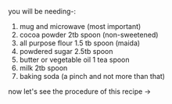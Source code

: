 you will be needing-:
1. mug and microwave (most important)
2. cocoa powder 2tb spoon (non-sweetened)
3. all purpose flour 1.5 tb spoon (maida)
4. powdered sugar 2.5tb spoon 
5. butter or vegetable oil 1 tea spoon
6. milk 2tb spoon
7. baking soda (a pinch and not more than that)

now let's see the procedure of this recipe ->